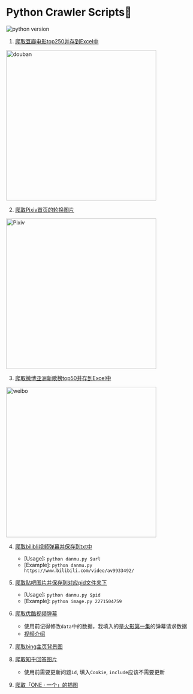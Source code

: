 # Python Crawler Scripts:space_invader:
![python version](https://img.shields.io/badge/python-3.5-brightgreen.svg)

1. [爬取豆瓣电影top250并存到Excel中](https://github.com/LewisTian/Python/blob/master/douban/MovieTop250.py)
<img src="https://github.com/LewisTian/Crawler/blob/master/douban/movieTop250.png" alt="douban" width="400">

2. [爬取Pixiv首页的轮换图片](https://github.com/LewisTian/Python/blob/master/pixiv/cover.py)
<img src="https://github.com/LewisTian/Python/blob/master/pixiv/pixiv.png" alt="Pixiv" width="400">

3. [爬取微博亚洲新歌榜top50并存到Excel中](https://github.com/LewisTian/Python/blob/master/weibo/NewSongTop50.py)
<img src="https://github.com/LewisTian/Python/blob/master/weibo/weibo.png" alt="weibo" width="400">

4. [爬取bilibli视频弹幕并保存到txt中](https://github.com/LewisTian/Python/blob/master/bilibili/danmu.py)
    - [Usage]: `python danmu.py $url`
    - [Example]: `python danmu.py https://www.bilibili.com/video/av9933492/`

5. [爬取贴吧图片并保存到对应pid文件夹下](https://github.com/LewisTian/Python/blob/master/tieba/image.py)
    - [Usage]: `python danmu.py $pid`
    - [Example]: `python image.py 2271504759`

6. [爬取优酷视频弹幕](https://github.com/LewisTian/Python/blob/master/youku/danmu.py)
    - 使用前记得修改`data`中的数据，我填入的是[火影第一集](http://v.youku.com/v_show/id_XNTQwMTgxMTE2.html)的弹幕请求数据
    - [视频介绍](https://www.bilibili.com/video/av13784309/)

7. [爬取bing主页背景图](https://github.com/LewisTian/Python/blob/master/bing/cover.py)


8. [爬取知乎回答图片](https://github.com/LewisTian/Python/blob/master/zhihu/image.py)
    - 使用前需要更新问题`id`, 填入`Cookie`, `include`应该不需要更新


9. [爬取「ONE · 一个」的插图](https://github.com/LewisTian/Python/blob/master/one/image.py)
